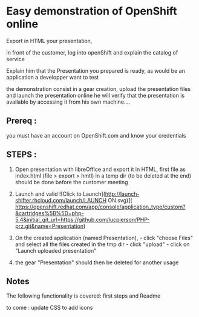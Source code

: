 Easy demonstration of OpenShift online
======================================
Export in HTML your presentation, 

in front of the customer, log into openShift and explain the catalog of service

Explain him that the Presentation you prepared is ready, as would be an application a developper want to test

the demonstration consist in a gear creation, upload the presentation files and launch the presentation online
	he will verify that the presentation is available by accessing it from his own machine....


Prereq :
--------
   you must have an account on OpenShift.com and know your credentials


STEPS : 
-------

1)  Open presentation with libreOffice and export it in HTML, first file as index.html (file > export > hmtl) in a temp dir (to be deleted at the end)
should be done before the customer meeting

2) Launch and valid 
     ![Click to Launch](http://launch-shifter.rhcloud.com/launch/LAUNCH ON.svg)]( https://openshift.redhat.com/app/console/application_type/custom?&cartridges%5B%5D=php-5.4&initial_git_url=https://github.com/lucpierson/PHP-prz.git&name=Presentation)


3) On the created application (named Presentation), 
		- click "choose Files"  and select all the files created in the tmp dir 
		- click "upload"
		- click on "Launch uploaded presentation"


4) the gear "Presentation" should then be deleted for another usage


Notes
-----
The following functionality is covered:
    first steps and Readme

to come : update CSS to add icons 


